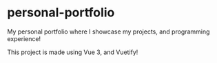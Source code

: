 # personal-portfolio

My personal portfolio where I showcase my projects, and programming experience!

This project is made using Vue 3, and Vuetify!